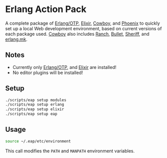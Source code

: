 # Erlang Action Pack

A complete package of [Erlang/OTP][], [Elixir][], [Cowboy][], and [Phoenix][] to quickly set up a local Web development environment, based on current versions of each package used.
[Cowboy][] also includes [Ranch][], [Bullet][], [Sheriff][], and [erlang.mk][].

## Notes

 * Currently only [Erlang/OTP][], and [Elixir][] are installed!
 * No editor plugins will be installed!

## Setup

```bash
./scripts/eap setup modules
./scripts/eap setup erlang
./scripts/eap setup elixir
./scripts/eap setup eap
```

## Usage

```bash
source ~/.eap/etc/environment
```

This call modifies the ```PATH``` and ```MANPATH``` environment variables.


[Erlang/OTP]:	https://github.com/erlang/otp
[Elixir]:	https://github.com/elixir-lang/elixir
[Cowboy]:	https://github.com/ninenines/cowboy
[Ranch]:	https://github.com/ninenines/ranch
[Bullet]:	https://github.com/extend/bullet
[Sheriff]:	https://github.com/extend/sheriff
[erlang.mk]:	https://github.com/ninenines/erlang.mk
[Phoenix]:	https://github.com/phoenixframework/phoenix


